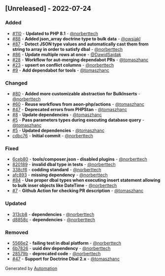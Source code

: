 ## [Unreleased] - 2022-07-24

### Added
- [#110](https://github.com/flow-php/doctrine-dbal-bulk/pull/110) - **Updated to PHP 8.1** - [@norberttech](https://github.com/norberttech)
- [#88](https://github.com/flow-php/doctrine-dbal-bulk/pull/88) - **Added json_array doctrine type to bulk data** - [@owsiakl](https://github.com/owsiakl)
- [#87](https://github.com/flow-php/doctrine-dbal-bulk/pull/87) - **Detect JSON type values and automatically cast them from string to array in order to satisfy dbal** - [@norberttech](https://github.com/norberttech)
- [#86](https://github.com/flow-php/doctrine-dbal-bulk/pull/86) - **Update multiple rows at once** - [@DawidSajdak](https://github.com/DawidSajdak)
- [#28](https://github.com/flow-php/doctrine-dbal-bulk/pull/28) - **Workflow for aut-merging dependabot PRs** - [@tomaszhanc](https://github.com/tomaszhanc)
- [#23](https://github.com/flow-php/doctrine-dbal-bulk/pull/23) - **upsert on conflict columns** - [@norberttech](https://github.com/norberttech)
- [#9](https://github.com/flow-php/doctrine-dbal-bulk/pull/9) - **Add dependabot for tools** - [@tomaszhanc](https://github.com/tomaszhanc)

### Changed
- [#80](https://github.com/flow-php/doctrine-dbal-bulk/pull/80) - **Added more customizable abstraction for BulkInserts** - [@norberttech](https://github.com/norberttech)
- [#60](https://github.com/flow-php/doctrine-dbal-bulk/pull/60) - **Reuse workflows from aeon-php/actions** - [@tomaszhanc](https://github.com/tomaszhanc)
- [#47](https://github.com/flow-php/doctrine-dbal-bulk/pull/47) - **Deprecated errors from PHPStan** - [@tomaszhanc](https://github.com/tomaszhanc)
- [#8](https://github.com/flow-php/doctrine-dbal-bulk/pull/8) - **Update dependencies** - [@tomaszhanc](https://github.com/tomaszhanc)
- [#5](https://github.com/flow-php/doctrine-dbal-bulk/pull/5) - **Pass parameters types during executing database query** - [@tomaszhanc](https://github.com/tomaszhanc)
- [#5](https://github.com/flow-php/doctrine-dbal-bulk/pull/5) - **Updated dependencies** - [@tomaszhanc](https://github.com/tomaszhanc)
- [cdbc76](https://github.com/flow-php/doctrine-dbal-bulk/commit/cdbc76af8c863f40d6181aa81a60e4f1d33d6519) - **Initial commit** - [@norberttech](https://github.com/norberttech)

### Fixed
- [6ceb80](https://github.com/flow-php/doctrine-dbal-bulk/commit/6ceb8016a3519d63681ceb7ce6d20dee9e49cf4e) - **tools/composer.json - disabled plugins** - [@norberttech](https://github.com/norberttech)
- [820189](https://github.com/flow-php/doctrine-dbal-bulk/commit/820189c082972039c33d32e248db4a8b5ecef275) - **invalid dbal type in tests** - [@norberttech](https://github.com/norberttech)
- [338cf6](https://github.com/flow-php/doctrine-dbal-bulk/commit/338cf6f18f3124d864b99255e310224076bf5847) - **codding standard** - [@norberttech](https://github.com/norberttech)
- [afc893](https://github.com/flow-php/doctrine-dbal-bulk/commit/afc893652e5c457a53cce67b71a26d09b4f794ae) - **missing dependency** - [@norberttech](https://github.com/norberttech)
- [#84](https://github.com/flow-php/doctrine-dbal-bulk/pull/84) - **Use proper dbal types when executing insert statement allowing to bulk inser objects like DateTime** - [@norberttech](https://github.com/norberttech)
- [#7](https://github.com/flow-php/doctrine-dbal-bulk/pull/7) - **Github Action for checking PR description** - [@tomaszhanc](https://github.com/tomaszhanc)

### Updated
- [313cb8](https://github.com/flow-php/doctrine-dbal-bulk/commit/313cb82b2a41cdb1eff3f3f5b255c28f912f060c) - **dependencies** - [@norberttech](https://github.com/norberttech)
- [d8858c](https://github.com/flow-php/doctrine-dbal-bulk/commit/d8858c1d325837ec0fdf0943ec3dc9c9723bd38a) - **dependencies** - [@norberttech](https://github.com/norberttech)

### Removed
- [5566e2](https://github.com/flow-php/doctrine-dbal-bulk/commit/5566e2b42700a9476b4cc2d181956fd18d95b017) - **failing test in dbal platform** - [@norberttech](https://github.com/norberttech)
- [6b7826](https://github.com/flow-php/doctrine-dbal-bulk/commit/6b7826bbcb790977b98de38ad7533e0ecf36fe49) - **uuid dev dependency** - [@norberttech](https://github.com/norberttech)
- [28579b](https://github.com/flow-php/doctrine-dbal-bulk/commit/28579b10e771cab7cf5e3a27ac516e0ecf9d69ff) - **deprecated code** - [@norberttech](https://github.com/norberttech)
- [#47](https://github.com/flow-php/doctrine-dbal-bulk/pull/47) - **Support for Doctrine Dbal 2.x** - [@tomaszhanc](https://github.com/tomaszhanc)

Generated by [Automation](https://github.com/aeon-php/automation)